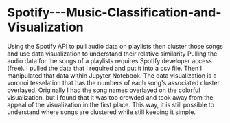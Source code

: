 # Spotify---Music-Classification-and-Visualization
Using the Spotify API to pull audio data on playlists then cluster those songs and use data visualization to understand their relative similarity
Pulling the audio data for the songs of a playlists requires Spotify developer access (free). I pulled the data that I required and put it into a csv file. Then I manipulated that data within Jupyter Notebook.
The data visualization is a voronoi tesselation that has the numbers of each song's associated cluster overlayed. Originally I had the song names overlayed on the colorful visualization, but I found that it was too crowded and took away from the appeal of the visualization in the first place. This way, it is still possible to understand where songs are clustered while still keeping it simple.
